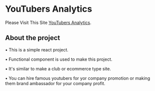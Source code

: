 # YouTubers Analytics

Please Visit This Site [YouTubers Analytics](https://nervous-shaw-ee798b.netlify.app/).

## About the project
•	This is a simple react project.

•	Functional component is used to make this project.

•	It's similar to make a club or ecommerce type site.

•   You can hire famous youtubers for yor company promotion or making them brand ambassador for your company profit.